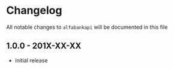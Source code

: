 # Changelog

All notable changes to `alfabankapi` will be documented in this file

## 1.0.0 - 201X-XX-XX

- initial release
